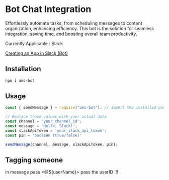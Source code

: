 # Bot Chat Integration

Effortlessly automate tasks, from scheduling messages to content organization, enhancing efficiency. This bot is the solution for seamless integration, saving time, and boosting overall team productivity.

Currently Applicable : Slack

[Creating an App in Slack (Bot)](https://medium.com/@tandinwangchen/adding-bot-to-slack-6236168693c2)

## Installation

```bash
npm i ams-bot
```

## Usage

```JavaScript
const { sendMessage } = require("ams-bot"); // import the installed package

// Replace these values with your actual data
const channel = 'your_channel_id';
const message = 'Hello, Slack!';
const slackApiToken = 'your_slack_api_token';
const pin = 'boolean (true/false)'

sendMessage(channel, message, slackApiToken, pin);

```

## Tagging someone

in message pass <@${userName}> pass the userID !!!